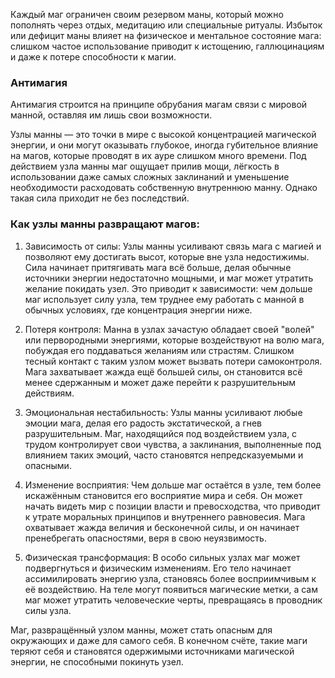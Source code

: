 
Каждый маг ограничен своим резервом маны, который можно пополнять через отдых, медитацию или специальные ритуалы. Избыток или дефицит маны влияет на физическое и ментальное состояние мага: слишком частое использование приводит к истощению, галлюцинациям и даже к потере способности к магии.





### Антимагия
Антимагия строится на принципе обрубания магам связи с мировой манной, оставляя им лишь свои возможности.





Узлы манны — это точки в мире с высокой концентрацией магической энергии, и они могут оказывать глубокое, иногда губительное влияние на магов, которые проводят в их ауре слишком много времени. Под действием узла манны маг ощущает прилив мощи, лёгкость в использовании даже самых сложных заклинаний и уменьшение необходимости расходовать собственную внутреннюю манну. Однако такая сила приходит не без последствий.

### Как узлы манны развращают магов:

1. Зависимость от силы: Узлы манны усиливают связь мага с магией и позволяют ему достигать высот, которые вне узла недостижимы. Сила начинает притягивать мага всё больше, делая обычные источники энергии недостаточно мощными, и маг может утратить желание покидать узел. Это приводит к зависимости: чем дольше маг использует силу узла, тем труднее ему работать с манной в обычных условиях, где концентрация энергии ниже.

2. Потеря контроля: Манна в узлах зачастую обладает своей "волей" или первородными энергиями, которые воздействуют на волю мага, побуждая его поддаваться желаниям или страстям. Слишком тесный контакт с таким узлом может вызвать потери самоконтроля. Мага захватывает жажда ещё большей силы, он становится всё менее сдержанным и может даже перейти к разрушительным действиям.

3. Эмоциональная нестабильность: Узлы манны усиливают любые эмоции мага, делая его радость экстатической, а гнев разрушительным. Маг, находящийся под воздействием узла, с трудом контролирует свои чувства, а заклинания, выполненные под влиянием таких эмоций, часто становятся непредсказуемыми и опасными.

4. Изменение восприятия: Чем дольше маг остаётся в узле, тем более искажённым становится его восприятие мира и себя. Он может начать видеть мир с позиции власти и превосходства, что приводит к утрате моральных принципов и внутреннего равновесия. Мага охватывает жажда величия и бесконечной силы, и он начинает пренебрегать опасностями, веря в свою неуязвимость.

5. Физическая трансформация: В особо сильных узлах маг может подвергнуться и физическим изменениям. Его тело начинает ассимилировать энергию узла, становясь более восприимчивым к её воздействию. На теле могут появиться магические метки, а сам маг может утратить человеческие черты, превращаясь в проводник силы узла.

Маг, развращённый узлом манны, может стать опасным для окружающих и даже для самого себя. В конечном счёте, такие маги теряют себя и становятся одержимыми источниками магической энергии, не способными покинуть узел.